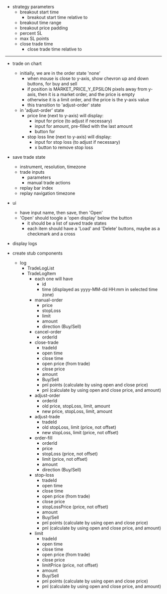 - strategy parameters
  - breakout start time
    - breakout start time relative to
  - breakout time range
  - breakout price padding
  - percent SL
  - max SL points
  - close trade time
    - close trade time relative to

---

- trade on chart

  - initially, we are in the order state 'none'
    - when mouse is close to y-axis, show chevron up and down buttons, for buy and sell
    - if position is MARKET_PRICE_Y_EPSILON pixels away from y-axis, then it is a market order, and the price is empty
    - otherwise it is a limit order, and the price is the y-axis value
    - this transition to 'adjust-order' state
  - in 'adjust-order' state
    - price line (next to y-axis) will display:
      - input for price (to adjust if necessary)
      - input for amount, pre-filled with the last amount
      - button for
    - stop loss line (next to y-axis) will display:
      - input for stop loss (to adjust if necessary)
      - x button to remove stop loss

- save trade state
  - instrument, resolution, timezone
  - trade inputs
    - parameters
    - manual trade actions
  - replay bar index
  - replay navigation timezone
- ui

  - have input name, then save, then 'Open'
  - 'Open' should toogle a 'open display' below the button
    - it should be a list of saved trade states
    - each item should have a 'Load' and 'Delete' buttons, maybe as a checkmark and a cross

- display logs

- create stub components
  - log
    - TradeLogList
    - TradeLogItem
      - each one will have
        - id
        - time (displayed as yyyy-MM-dd HH:mm in selected time zone)
      - manual-order
        - price
        - stopLoss
        - limit
        - amount
        - direction (Buy/Sell)
      - cancel-order
        - orderId
      - close-trade
        - tradeId
        - open time
        - close time
        - open price (from trade)
        - close price
        - amount
        - Buy/Sell
        - pnl points (calculate by using open and close price)
        - pnl (calculate by using open and close price, and amount)
      - adjust-order
        - orderId
        - old price, stopLoss, limit, amount
        - new price, stopLoss, limit, amount
      - adjust-trade
        - tradeId
        - old stopLoss, limit (price, not offset)
        - new stopLoss, limit (price, not offset)
      - order-fill
        - orderId
        - price
        - stopLoss (price, not offset)
        - limit (price, not offset)
        - amount
        - direction (Buy/Sell)
      - stop-loss
        - tradeId
        - open time
        - close time
        - open price (from trade)
        - close price
        - stopLossPrice (price, not offset)
        - amount
        - Buy/Sell
        - pnl points (calculate by using open and close price)
        - pnl (calculate by using open and close price, and amount)
      - limit
        - tradeId
        - open time
        - close time
        - open price (from trade)
        - close price
        - limitPrice (price, not offset)
        - amount
        - Buy/Sell
        - pnl points (calculate by using open and close price)
        - pnl (calculate by using open and close price, and amount)
